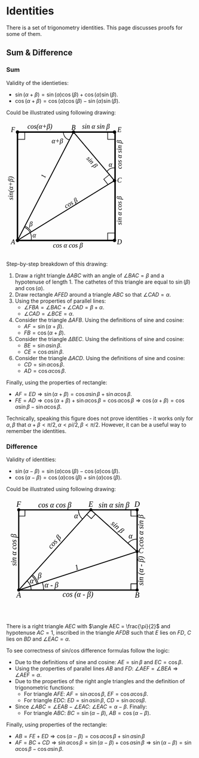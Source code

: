 # Identities

There is a set of trigonometry identities. This page discusses proofs for some of them.

## Sum & Difference

### Sum

Validity of the identieties:

- $\sin(\alpha + \beta) = \sin(\alpha)\cos(\beta) + \cos(\alpha)\sin(\beta)$.
- $\cos(\alpha + \beta) = \cos(\alpha)\cos(\beta) - \sin(\alpha)\sin(\beta)$.

Could be illustrated using following drawing:

<svg width="330" height="360" viewbox="-0.1 -0.1 1.1 1.2">
    <g>
        <circle cx="0" cy="0" r="0.015" />
        <circle cx="0.5" cy="0" r="0.015" />
        <circle cx="0.866" cy="0" r="0.015" />
        <circle cx="0.866" cy="0.433" r="0.015" />
        <circle cx="0.866" cy="0.966" r="0.015" />
        <circle cx="0" cy="0.966" r="0.015" />
    </g>
    <g stroke="black" stroke-width="0.013" fill="none">
        <path d="M 0.5 0 L 0.866 0.433 0 0.966 Z" stroke-width="0.008" />
        <rect x="0" y="0" width="0.871" height="0.966"   />
    </g>
    <g
        font-size="0.06"
        text-anchor="middle"
        style="font-family: 'LatinModern'"
        font-style="italic"
    >
        <text x="-0.04" y="0" >F</text>
        <text x="0.5" y="-0.02">B</text>
        <text x="0.91" y="0">E</text>
        <text x="0.91" y="0.45">C</text>
        <text x="0.91" y="1">D</text>
        <text x="-0.04" y="1">A</text>
        <text x="0.12" y="0.84">β</text>
        <text x="0.15" y="0.94">α</text>
        <text x="0.83" y="0.31">α</text>
        <text x="0.356" y="0.1">α+β</text>
        <text x="0.25" y="0.4" transform="rotate(-70 0.25 0.4)">1</text>
        <text x="0.5" y="0.7" transform="rotate(-30 0.4 0.7)">cos β</text>
        <text x="0.65" y="0.28" transform="rotate(48 0.65 0.28)">sin β</text>
        <text x="-0.04" y="0.5" transform="rotate(-90 -0.04 0.5)">sin(α+β)</text>
        <text x="0.2" y="-0.03">cos(α+β)</text>
        <text x="0.7" y="-0.03">sin α sin β</text>
        <text x="0.93" y="0.2" transform="rotate(-90 0.93 0.2)">cos α sin β</text>
        <text x="0.93" y="0.7" transform="rotate(-90 0.93 0.7)">sin α cos β</text>
        <text x="0.45" y="1.03">cos α cos β</text>
    </g>
    <g fill="none" stroke="black" stroke-width="0.005">
        <path d="M 0.065 0.85 A 0.1 0.1 0 0 1 0.12 0.97" />
        <path d="M 0.067 0.84 A 0.1 0.1 0 0 1 0.122 0.889" />
        <path d="M 0.41 0 A 0.07 0.07 0 0 0 0.465 0.07" />
        <path d="M 0.87 0.32 A 0.07 0.07 0 0 0 0.8 0.35" />
        <path d="M 0.871 0.9 L 0.805 0.9 0.805 0.966" />
        <path d="M 0.805 0 L 0.805 0.065 0.871 0.065" />
        <path d="M 0 0.065 L 0.065 0.065 0.065 0" />
        <path d="M 0.82 0.38 L 0.77 0.42 0.81 0.47" />
    </g>
</svg>

Step-by-step breakdown of this drawing:

1. Draw a right triangle $\Delta ABC$ with an angle of $\angle BAC = \beta$ and a hypotenuse of length 1. The cathetes of this triangle are equal to $\sin(\beta)$ and $\cos(\alpha)$.
2. Draw rectangle $AFED$ around a triangle $ABC$ so that $\angle CAD = \alpha$.
3. Using the properties of parallel lines:
    - $\angle FBA = \angle BAC + \angle CAD = \beta + \alpha$.
    - $\angle CAD = \angle BCE = \alpha$.
4. Consider the triangle $\Delta AFB$. Using the definitions of sine and cosine:
    - $AF=\sin{(\alpha + \beta)}$.
    - $FB=\cos{(\alpha + \beta)}$.
5. Consider the triangle $\Delta BEC$. Using the definitions of sine and cosine:
    - $BE = \sin{\alpha} \sin{\beta}$.
    - $CE = \cos{\alpha} \sin{\beta}$.
6. Consider the triangle $\Delta ACD$. Using the definitions of sine and cosine:
    - $CD = \sin{\alpha} \cos{\beta}$.
    - $AD = \cos{\alpha} \cos{\beta}$.

Finally, using the properties of rectangle:

- $AF = ED \Rightarrow \sin{(\alpha + \beta)} = \cos{\alpha} \sin{\beta} + \sin{\alpha} \cos{\beta}$.
- $FE = AD \Rightarrow \cos{(\alpha + \beta)} + \sin{\alpha}\cos{\beta} = \cos{\alpha}\cos{\beta} \Rightarrow \cos{(\alpha + \beta)} = \cos{\alpha}\sin{\beta} - \sin{\alpha}\cos{\beta}$.

Technically, speaking this figure does not prove identities - it works only for $\alpha, \beta$ that $\alpha + \beta < \pi/2, \alpha < pi/2, \beta < \pi/2$. However, it can be a useful way to remember the identities.

### Difference

Validity of identities:

- $\sin(\alpha - \beta) = \sin(\alpha)\cos(\beta) - \cos(\alpha)\cos(\beta)$.
- $\cos(\alpha - \beta) = \cos(\alpha)\cos(\beta) + \sin(\alpha)\cos(\beta)$.

Could be illustrated using following drawing:

<svg width="475.52825814757676" height="321.79114877718825" viewbox="-0.1 -0.1 1.4265847744427302 0.9653734463315646">
    <g>
        <circle cx="0" cy="0" r="0.012" />
        <circle cx="0" cy="0.6435822975543765" r="0.012" />
        <circle cx="0.9510565162951535" cy="0" r="0.012" />
        <circle cx="0.9510565162951535" cy="0.6435822975543765" r="0.012" />
        <circle cx="0.5794841035564565" cy="0" r="0.012" />
        <circle cx="0.9510565162951535" cy="0.33456530317942906" r="0.012" />
    </g>
    <path
        d="M 0 0 L 0 0 0 0.6435822975543765 0.9510565162951535 0.6435822975543765 0.9510565162951535 0 Z"
        fill="none" stroke-width="0.01" stroke="black"
    />
    <g stroke="black" stroke-width="0.007">
        <line x1="0" y1="0.6435822975543765" x2="0.9510565162951535" y2="0.33456530317942906" />
        <line x1="0.5794841035564565" y1="0" x2="0.9510565162951535" y2="0.33456530317942906" />
        <line x1="0" y1="0.6435822975543765" x2="0.5794841035564565" y2="0" />
    </g>
    <g
        font-size="0.06"
        text-anchor="middle"
        dominant-baseline="middle"
        style="font-family: 'LatinModern'"
        font-style="italic"
    >
        <text x="0" y="0.6615822975543765" dominant-baseline="Hanging">A</text>
        <text x="0.9510565162951535" y="0.6615822975543765" dominant-baseline="Hanging">B</text>
        <text x="0.9630565162951535" y="0.33456530317942906" text-anchor="start">C</text>
        <text x="0.5794841035564565" y="-0.024" dominant-baseline="Auto">E</text>
        <text x="0.9510565162951535" y="-0.024" dominant-baseline="Auto">D</text>
        <text x="0" y="-0.024" dominant-baseline="Auto">F</text>
        <text x="0.104833820993178" y="0.5755024181774981">α</text>
        <text x="0.16773411358908483" y="0.534654490551371">β</text>
        <text text-anchor="start" x="0.20741455152497892" y="0.610731059895928">α - β</text>
        <text x="0.4607231940629184" y="0.05287576359985402" >α</text>
        <text x="0.8981807526952995" y="0.21580439368589094" >α</text>
        <text x=0.47552825814757677 y=0.4790738003669027 transform="rotate(-18.0, 0.47552825814757677, 0.48907380036690273)" dominant-baseline="Auto">1</text>
        <text x=0.3017911487771882 y=0.26974205177822824 transform="rotate(-48.0, 0.3017911487771882, 0.26974205177822824)" dominant-baseline="Auto">cos β</text>
        <text x=0.28974205177822826 y=-0.02 dominant-baseline="Auto">cos α cos β</text>
        <text x=0.765270309925805 y=-0.02 dominant-baseline="Auto">sin α sin β</text>
        <text x=0.780270309925805 y=0.15228265158971455 transform="rotate(42.0, 0.780270309925805, 0.15228265158971455)" dominant-baseline="Auto">sin β</text>
        <text x=-0.02 y=0.32179114877718823 transform="rotate(-90, -0.02, 0.32179114877718823)" dominant-baseline="Auto">sin α cos β</text>
        <text x=1.0010565162951535 y=0.16728265158971453 transform="rotate(-90, 1.0010565162951535, 0.16728265158971453)" dominant-baseline="Auto">cos α sin β</text>
        <text x=1.0010565162951535 y=0.48907380036690273 transform="rotate(-90, 1.0010565162951535, 0.48907380036690273)" dominant-baseline="Auto">sin (α - β)</text>
        <text x=0.47552825814757677 y=0.6535822975543765 dominant-baseline="hanging">cos (α - β)</text>
    </g>
    <g fill="none" stroke="black" stroke-width="0.005">
        <path d="M 0.06691306063588583 0.569267815006637A 0.1 0.1 0 0 1 0.1 0.6435822975543765"/>
        <path d="M 0.10371524398562303 0.5283948496053804 A 0.155 0.155 0 0 1 0.1474137600257488 0.5956846634262596" />
        <path d="M 0.11040655004921161 0.5209634013506064 A 0.165 0.165 0 0 1 0.15692432518870034 0.5925944934825101" />
        <path d="M 0.1902113032590307 0.581778898679387 A 0.2 0.2 0 0 1 0.2 0.6435822975543765" />
        <path d="M 0.5125710429205707 0.07431448254773941 A 0.1 0.1 0 0 1 0.47948410355645654 0" />
        <path d="M 0.9510565162951535 0.23456530317942906 A 0.1 0.1 1 0 0 0.8767420337474141 0.26765224254354325" />
        <path d="M 3.061616997868383e-18 0.05 L 0.05000000000000002 0.05 0.05 0.0"/>
        <path d="M 0.9010565162951535 -6.123233995736766e-18 L 0.9010565162951535 0.05 0.9510565162951535 0.05"/>
        <path d="M 0.9510565162951535 0.5935822975543764 L 0.9010565162951535 0.5935822975543764 0.9010565162951535 0.6435822975543765"/>
        <path d="M 0.5460275732385136 0.03715724127386972 L 0.5831848145123834 0.07061377159181263 0.6166413448303263 0.033456530317942906"/>
    </g>
</svg>

There is a right triangle $AEC$ with $\angle AEC = \frac{\pi}{2}$ and hypotenuse $AC=1$, inscribed in the triangle $AFDB$ such that $E$ lies on $FD$, $C$ lies on $BD$ and $\angle EAC = \alpha$.

To see correctness of sin/cos difference formulas follow the logic:

- Due to the definitions of sine and cosine: $AE = \sin{\beta}$ and $EC = \cos{\beta}$.
- Using the properties of parallel lines $AB$ and $FD$: $\angle AEF = \angle BEA \Rightarrow \angle AEF = \alpha$.
- Due to the properties of the right angle triangles and the definition of trigonometric functions:
  - For triangle $AFE$: $AF = \sin{\alpha}\cos{\beta}$, $EF = \cos{\alpha}\cos{\beta}$.
  - For triangle $EDC$: $ED = \sin{\alpha}\sin{\beta}$, $CD = \sin{\alpha}cos{\beta}$.
- Since $\angle ABC = \angle EAB - \angle EAC$: $\angle EAC = \alpha - \beta$. Finally:
  - For triangle $ABC$: $BC=\sin{(\alpha - \beta)}$, $AB=\cos{(\alpha - \beta)}$.

Finally, using properties of the rectangle:

- $AB = FE + ED \Rightarrow \cos{(\alpha - \beta)} = \cos{\alpha} \cos{\beta} + \sin{\alpha} \sin{\beta}$
- $AF = BC + CD \Rightarrow \sin{\alpha}\cos{\beta} = \sin{(\alpha - \beta)} + \cos{\alpha} \sin{\beta} \Rightarrow \sin{(\alpha - \beta)} = \sin{\alpha}\cos{\beta} - \cos{\alpha}\sin{\beta}$.
